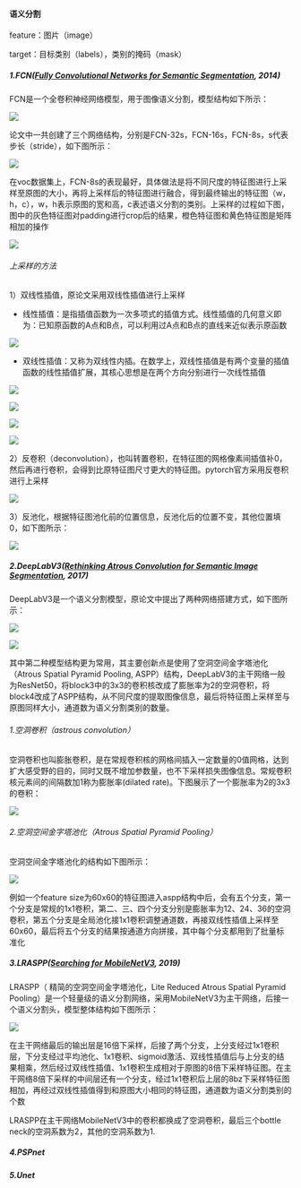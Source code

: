 #### 语义分割

feature：图片（image）

target：目标类别（labels），类别的掩码（mask）

##### 1.FCN([Fully Convolutional Networks for Semantic Segmentation](paper/fcn.pdf), 2014)

FCN是一个全卷积神经网络模型，用于图像语义分割，模型结构如下所示：

![](image/fcn.png)

论文中一共创建了三个网络结构，分别是FCN-32s，FCN-16s，FCN-8s，s代表步长（stride），如下图所示：

![](image/fcn2.png)

在voc数据集上，FCN-8s的表现最好，具体做法是将不同尺度的特征图进行上采样至原图的大小，再将上采样后的特征图进行融合，得到最终输出的特征图（w，h，c），w，h表示原图的宽和高，c表述语义分割的类别。上采样的过程如下图，图中的灰色特征图对padding进行crop后的结果，橙色特征图和黄色特征图是矩阵相加的操作

![](image/fcn3.png)

###### 上采样的方法

1）双线性插值，原论文采用双线性插值进行上采样

- 线性插值：是指插值函数为一次多项式的插值方式。线性插值的几何意义即为：已知原函数的A点和B点，可以利用过A点和B点的直线来近似表示原函数

![](image/linear_interpolate.png)

- 双线性插值：又称为双线性内插。在数学上，双线性插值是有两个变量的插值函数的线性插值扩展，其核心思想是在两个方向分别进行一次线性插值

![](image/linear_interpolate.png)

![](image/bilinear_interpolate2.png)

![](image/bilinear_interpolate3.png)

![](image/bilinear_interpolate4.png)

2）反卷积（deconvolution），也叫转置卷积，在特征图的网格像素间插值补0，然后再进行卷积，会得到比原特征图尺寸更大的特征图。pytorch官方采用反卷积进行上采样

![](image/invert_conv.png)

3）反池化，根据特征图池化前的位置信息，反池化后的位置不变，其他位置填0，如下图所示：

![](image/invert_conv2.png)

##### 2.DeepLabV3([Rethinking Atrous Convolution for Semantic Image Segmentation](paper/deeplabv3.pdf), 2017)

DeepLabV3是一个语义分割模型，原论文中提出了两种网络搭建方式，如下图所示：

![](image/casecade_deeplabv3.png)

![](image/aspp_deeplabv3.png)

其中第二种模型结构更为常用，其主要创新点是使用了空洞空间金字塔池化（Atrous Spatial Pyramid Pooling, ASPP）结构，DeepLabV3的主干网络一般为ResNet50，将block3中的3x3的卷积核改成了膨胀率为2的空洞卷积，将block4改成了ASPP结构，从不同尺度的提取图像信息，最后将特征图上采样至与原图同样大小，通道数为语义分割类别的数量。

###### 1.空洞卷积（astrous convolution）

空洞卷积也叫膨胀卷积，是在常规卷积核的网格间插入一定数量的0值网格，达到扩大感受野的目的，同时又既不增加参数量，也不下采样损失图像信息。常规卷积核元素间的间隔数加1称为膨胀率(dilated rate)。下图展示了一个膨胀率为2的3x3的卷积：

![](image/dilated_convolution.png)

###### 2.空洞空间金字塔池化（Atrous Spatial Pyramid Pooling）

空洞空间金字塔池化的结构如下图所示：

![](image/aspp.png)

例如一个feature size为60x60的特征图进入aspp结构中后，会有五个分支，第一个分支是常规的1x1卷积，第二、三、四个分支分别是膨胀率为12、24、36的空洞卷积，第五个分支是全局池化接1x1卷积调整通道数，再接双线性插值上采样至60x60，最后将五个分支的结果按通道方向拼接，其中每个分支都用到了批量标准化

##### 3.LRASPP([Searching for MobileNetV3](paper/lraspp.pdf), 2019)

 LRASPP（ 精简的空洞空间金字塔池化，Lite Reduced Atrous Spatial Pyramid Pooling）是一个轻量级的语义分割网络，采用MobileNetV3为主干网络，后接一个语义分割头，模型整体结构如下图所示：

![](image/lraspp.png)

在主干网络最后的输出层是16倍下采样，后接了两个分支，上分支经过1x1卷积层，下分支经过平均池化、1x1卷积、sigmoid激活、双线性插值后与上分支的结果相乘，然后经过双线性插值、1x1卷积生成相对于原图的8倍下采样特征图。在主干网络8倍下采样的中间层还有一个分支，经过1x1卷积后上层的8bz下采样特征图相加，再经过双线性插值得到和原图大小相同的特征图，通道数为语义分割类别的个数

LRASPP在主干网络MobileNetV3中的卷积都换成了空洞卷积，最后三个bottle neck的空洞系数为2，其他的空洞系数为1.

##### 4.PSPnet

##### 5.Unet
